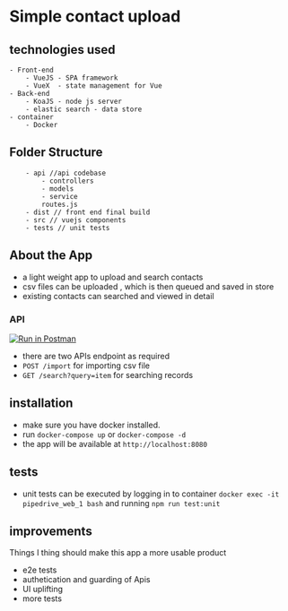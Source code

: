 # Simple contact upload

## technologies used

    - Front-end
        - VueJS - SPA framework
        - VueX  - state management for Vue
    - Back-end
        - KoaJS - node js server
        - elastic search - data store
    - container
        - Docker

## Folder Structure

```
    - api //api codebase
        - controllers
        - models
        - service
        routes.js
    - dist // front end final build
    - src // vuejs components
    - tests // unit tests
```

## About the App

- a light weight app to upload and search contacts
- csv files can be uploaded , which is then queued and saved in store
- existing contacts can searched and viewed in detail

### API

[![Run in Postman](https://run.pstmn.io/button.svg)](https://app.getpostman.com/run-collection/cc4964dd8e11cb09a340)

- there are two APIs endpoint as required
- `POST /import` for importing csv file
- `GET /search?query=item` for searching records

## installation

- make sure you have docker installed.
- run `docker-compose up` or `docker-compose -d`
- the app will be available at `http://localhost:8080`

## tests

- unit tests can be executed by logging in to container `docker exec -it pipedrive_web_1 bash` and running `npm run test:unit`

## improvements

Things I thing should make this app a more usable product

- e2e tests
- authetication and guarding of Apis
- UI uplifting
- more tests
